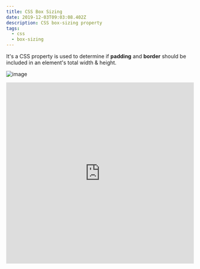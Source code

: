 ```yaml
---
title: CSS Box Sizing
date: 2019-12-03T09:03:08.402Z
description: CSS box-sizing property
tags:
  - css
  - box-sizing
---
```

It's a CSS property is used to determine if **padding** and **border** should be included in an element's total width & height.

![image](https://i.imgur.com/lxVx3yO.png)

<iframe height="487" style="width: 100%;" scrolling="no" title="CSS Box Sizing" src="https://codepen.io/kanahan/embed/bGwMRoE?height=487&theme-id=light&default-tab=css,result" frameborder="no" loading="lazy" allowtransparency="true" allowfullscreen="true">
  See the Pen <a href='https://codepen.io/kanahan/pen/bGwMRoE'>CSS Box Sizing</a> by kanahan
  (<a href='https://codepen.io/kanahan'>@kanahan</a>) on <a href='https://codepen.io'>CodePen</a>.
</iframe>